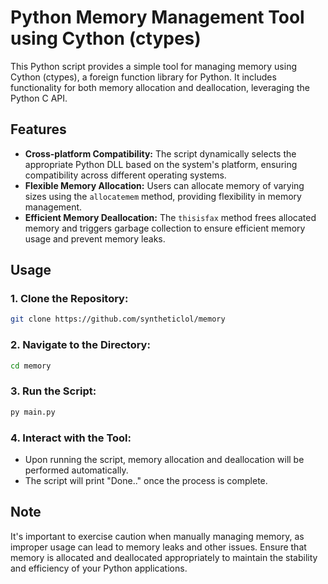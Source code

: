 # Python Memory Management Tool using Cython (ctypes)

This Python script provides a simple tool for managing memory using Cython (ctypes), a foreign function library for Python. It includes functionality for both memory allocation and deallocation, leveraging the Python C API.

## Features

- **Cross-platform Compatibility:** The script dynamically selects the appropriate Python DLL based on the system's platform, ensuring compatibility across different operating systems.
- **Flexible Memory Allocation:** Users can allocate memory of varying sizes using the `allocatemem` method, providing flexibility in memory management.
- **Efficient Memory Deallocation:** The `thisisfax` method frees allocated memory and triggers garbage collection to ensure efficient memory usage and prevent memory leaks.

## Usage

### 1. Clone the Repository:
```bash
git clone https://github.com/syntheticlol/memory
```
### 2. Navigate to the Directory:
```bash
cd memory
```
### 3. Run the Script:
```bash
py main.py
```
### 4. Interact with the Tool:

- Upon running the script, memory allocation and deallocation will be performed automatically.
- The script will print "Done.." once the process is complete.

## Note

It's important to exercise caution when manually managing memory, as improper usage can lead to memory leaks and other issues. Ensure that memory is allocated and deallocated appropriately to maintain the stability and efficiency of your Python applications.
